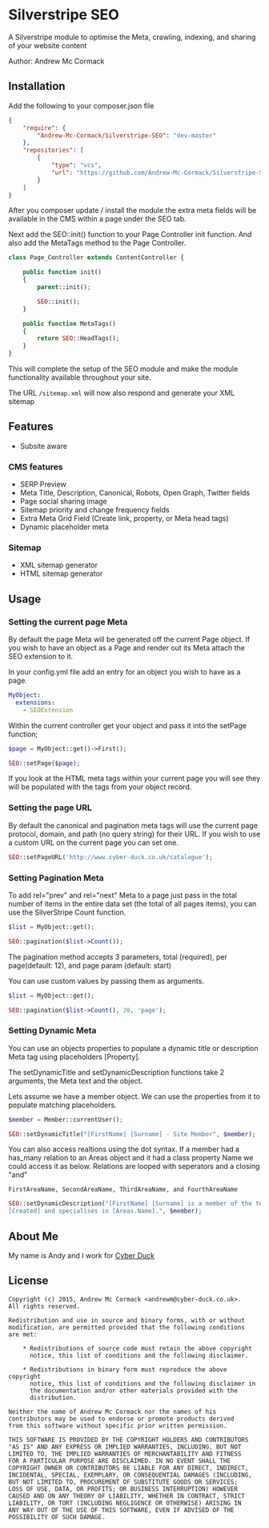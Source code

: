 # Silverstripe SEO
A Silverstripe module to optimise the Meta, crawling, indexing, and sharing of your website content

Author: Andrew Mc Cormack

## Installation

Add the following to your composer.json file

```json
{  
    "require": {  
        "Andrew-Mc-Cormack/Silverstripe-SEO": "dev-master"
    },  
    "repositories": [  
        {  
            "type": "vcs",  
            "url": "https://github.com/Andrew-Mc-Cormack/Silverstripe-SEO"  
        }  
    ]  
}
```

After you composer update / install the module the extra meta fields will be available in the CMS within a page under the SEO tab.

Next add the SEO::init() function to your Page Controller init function.
And also add the MetaTags method to the Page Controller.

```php
class Page_Controller extends ContentController {

    public function init()
    {
        parent::init();

        SEO::init();
    }

    public function MetaTags()
    {
        return SEO::HeadTags();
    }
}
```

This will complete the setup of the SEO module and make the module functionality available throughout your site.

The URL ```/sitemap.xml``` will now also respond and generate your XML sitemap

## Features

- Subsite aware

### CMS features
  - SERP Preview
  - Meta Title, Description, Canonical, Robots, Open Graph, Twitter fields
  - Page social sharing image
  - Sitemap priority and change frequency fields
  - Extra Meta Grid Field (Create link, property, or Meta head tags)
  - Dynamic placeholder meta

### Sitemap
  - XML sitemap generator
  - HTML sitemap generator

## Usage

### Setting the current page Meta

By default the page Meta will be generated off the current Page object. If you wish to have an object as a Page and render out its Meta attach the SEO extension to it.

In your config.yml file add an entry for an object you wish to have as a page.

```yml
MyObject:
  extensions:
    - SEOExtension
```

Within the current controller get your object and pass it into the setPage function;

```php
$page = MyObject::get()->First();

SEO::setPage($page);
```

If you look at the HTML meta tags within your current page you will see they will be populated with the tags from your object record.

### Setting the page URL

By default the canonical and pagination meta tags will use the current page protocol, domain, and path (no query string) for their URL. If you wish to use a custom URL on the current page you can set one.

```php
SEO::setPageURL('http://www.cyber-duck.co.uk/catalogue');
```

### Setting Pagination Meta

To add rel="prev" and rel="next" Meta to a page just pass in the total number of items in the entire data set (the total of all pages items), you can use the SilverStripe Count function.

```php
$list = MyObject::get();

SEO::pagination($list->Count());
```

The pagination method accepts 3 parameters, total (required), per page(default: 12), and page param (default: start)

You can use custom values by passing them as arguments.

```php
$list = MyObject::get();

SEO::pagination($list->Count(), 20, 'page');
```

### Setting Dynamic Meta 
You can use an objects properties to populate a dynamic title or description Meta tag using placeholders [Property].

The setDynamicTitle and setDynamicDescription functions take 2 arguments, the Meta text and the object.

Lets assume we have a member object. We can use the properties from it to populate matching placeholders.

```php
$member = Member::currentUser();

SEO::setDynamicTitle("[FirstName] [Surname] - Site Member", $member);
```

You can also access realtions using the dot syntax. If a member had a has_many relation to an Areas object and it had a class property Name we could access it as below.
Relations are looped with seperators and a closing "and"

```
FirstAreaName, SecondAreaName, ThirdAreaName, and FourthAreaName
```

```php
SEO::setDynamicDescription("[FirstName] [Surname] is a member of the team since
[Created] and specialises in [Areas.Name].", $member);
```

## About Me
My name is Andy and I work for [Cyber Duck](https://www.cyber-duck.co.uk/)

## License

    Copyright (c) 2015, Andrew Mc Cormack <andrewm@cyber-duck.co.uk>.
    All rights reserved.

    Redistribution and use in source and binary forms, with or without
    modification, are permitted provided that the following conditions
    are met:

        * Redistributions of source code must retain the above copyright
          notice, this list of conditions and the following disclaimer.

        * Redistributions in binary form must reproduce the above copyright
          notice, this list of conditions and the following disclaimer in
          the documentation and/or other materials provided with the
          distribution.

    Neither the name of Andrew Mc Cormack nor the names of his
    contributors may be used to endorse or promote products derived
    from this software without specific prior written permission.

    THIS SOFTWARE IS PROVIDED BY THE COPYRIGHT HOLDERS AND CONTRIBUTORS
    "AS IS" AND ANY EXPRESS OR IMPLIED WARRANTIES, INCLUDING, BUT NOT
    LIMITED TO, THE IMPLIED WARRANTIES OF MERCHANTABILITY AND FITNESS
    FOR A PARTICULAR PURPOSE ARE DISCLAIMED. IN NO EVENT SHALL THE
    COPYRIGHT OWNER OR CONTRIBUTORS BE LIABLE FOR ANY DIRECT, INDIRECT,
    INCIDENTAL, SPECIAL, EXEMPLARY, OR CONSEQUENTIAL DAMAGES (INCLUDING,
    BUT NOT LIMITED TO, PROCUREMENT OF SUBSTITUTE GOODS OR SERVICES;
    LOSS OF USE, DATA, OR PROFITS; OR BUSINESS INTERRUPTION) HOWEVER
    CAUSED AND ON ANY THEORY OF LIABILITY, WHETHER IN CONTRACT, STRICT
    LIABILITY, OR TORT (INCLUDING NEGLIGENCE OR OTHERWISE) ARISING IN
    ANY WAY OUT OF THE USE OF THIS SOFTWARE, EVEN IF ADVISED OF THE
    POSSIBILITY OF SUCH DAMAGE.